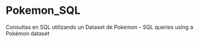 # Pokemon_SQL
Consultas en SQL utilizando un Dataset de Pokemon - SQL queries using a Pokémon dataset
